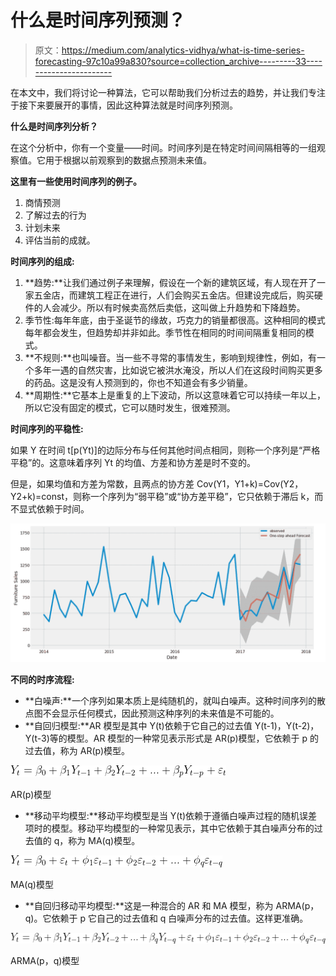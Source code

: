 # 什么是时间序列预测？

> 原文：<https://medium.com/analytics-vidhya/what-is-time-series-forecasting-97c10a99a830?source=collection_archive---------33----------------------->

在本文中，我们将讨论一种算法，它可以帮助我们分析过去的趋势，并让我们专注于接下来要展开的事情，因此这种算法就是时间序列预测。

**什么是时间序列分析？**

在这个分析中，你有一个变量——时间。时间序列是在特定时间间隔相等的一组观察值。它用于根据以前观察到的数据点预测未来值。

**这里有一些使用时间序列的例子。**

1.  商情预测
2.  了解过去的行为
3.  计划未来
4.  评估当前的成就。

**时间序列的组成:**

1.  **趋势:**让我们通过例子来理解，假设在一个新的建筑区域，有人现在开了一家五金店，而建筑工程正在进行，人们会购买五金店。但建设完成后，购买硬件的人会减少。所以有时候卖高然后卖低，这叫做上升趋势和下降趋势。
2.  季节性:每年年底，由于圣诞节的缘故，巧克力的销量都很高。这种相同的模式每年都会发生，但趋势却并非如此。季节性在相同的时间间隔重复相同的模式。
3.  **不规则:**也叫噪音。当一些不寻常的事情发生，影响到规律性，例如，有一个多年一遇的自然灾害，比如说它被洪水淹没，所以人们在这段时间购买更多的药品。这是没有人预测到的，你也不知道会有多少销量。
4.  **周期性:**它基本上是重复的上下波动，所以这意味着它可以持续一年以上，所以它没有固定的模式，它可以随时发生，很难预测。

**时间序列的平稳性:**

如果 Y 在时间 t[p(Yt)]的边际分布与任何其他时间点相同，则称一个序列是“严格平稳”的。这意味着序列 Yt 的均值、方差和协方差是时不变的。

但是，如果均值和方差为常数，且两点的协方差 Cov(Y1，Y1+k)=Cov(Y2，Y2+k)=const，则称一个序列为“弱平稳”或“协方差平稳”，它只依赖于滞后 k，而不显式依赖于时间。

![](img/3e1a2897ceaacb7543d9b9bfe975a3aa.png)

**不同的时序流程:**

*   **白噪声:**一个序列如果本质上是纯随机的，就叫白噪声。这种时间序列的散点图不会显示任何模式，因此预测这种序列的未来值是不可能的。
*   **自回归模型:**AR 模型是其中 Y(t)依赖于它自己的过去值 Y(t-1)，Y(t-2)，Y(t-3)等的模型。AR 模型的一种常见表示形式是 AR(p)模型，它依赖于 p 的过去值，称为 AR(p)模型。

![](img/25029e43641791bf14a3c503e8bd4e3f.png)

AR(p)模型

*   **移动平均模型:**移动平均模型是当 Y(t)依赖于遵循白噪声过程的随机误差项时的模型。移动平均模型的一种常见表示，其中它依赖于其白噪声分布的过去值的 q，称为 MA(q)模型。

![](img/e3bc752d2ea182c7386fb0fcf8aac4ed.png)

MA(q)模型

*   **自回归移动平均模型:**这是一种混合的 AR 和 MA 模型，称为 ARMA(p，q)。它依赖于 p 它自己的过去值和 q 白噪声分布的过去值。这样更准确。

![](img/1c8ce1995de338ce434bf9dc34ad1a40.png)

ARMA(p，q)模型